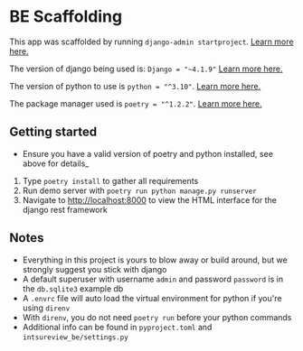 # BE Scaffolding

This app was scaffolded by running `django-admin startproject`. [Learn more here.](https://docs.djangoproject.com/en/4.2/ref/django-admin/#startproject)

The version of django being used is: `Django = "~4.1.9"` [Learn more here.](https://docs.djangoproject.com/en/4.2/)

The version of python to use is `python = "^3.10"`. [Learn more here.](https://www.python.org/doc/versions/)

The package manager used is `poetry = "^1.2.2"`. [Learn more here.](https://python-poetry.org/docs/#:~:text=Poetry%20is%20a%20tool%20for,build%20your%20project%20for%20distribution.)

## Getting started

- Ensure you have a valid version of poetry and python installed, see above for details_

1. Type `poetry install` to gather all requirements
1. Run demo server with `poetry run python manage.py runserver`
1. Navigate to [http://localhost:8000](http://localhost:8000) to view the HTML interface for the django rest framework

## Notes

- Everything in this project is yours to blow away or build around, but we strongly suggest you stick with django
- A default superuser with username `admin` and password `password` is in the `db.sqlite3` example db
- A `.envrc` file will auto load the virtual environment for python if you're using `direnv`
- With `direnv`, you do not need `poetry run` before your python commands
- Additional info can be found in `pyproject.toml` and `intsureview_be/settings.py`
